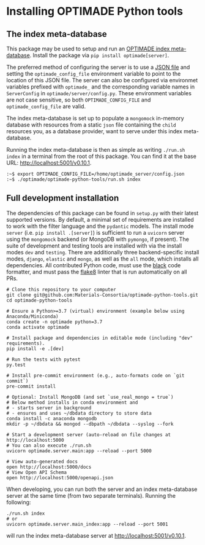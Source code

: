 # Installing OPTIMADE Python tools

## The index meta-database

This package may be used to setup and run an [OPTIMADE index meta-database](https://github.com/Materials-Consortia/OPTIMADE/blob/develop/optimade.rst#index-meta-database).
Install the package via `pip install optimade[server]`.

The preferred method of configuring the server is to use a [JSON file](example_json.config) and setting the `optimade_config_file` environment variable to point to the location of this JSON file. The server can also be configured via environmet variables prefixed with `optimade_` and the corresponding variable names in `ServerConfig` in `optimade/server/config.py`. These environment variables are not case sensitive, so both `OPTIMADE_CONFIG_FILE` and `optimade_config_file` are valid.


The index meta-database is set up to populate a `mongomock` in-memory database with resources from a static `json` file containing the `child` resources you, as a database provider, want to serve under this index meta-database.

Running the index meta-database is then as simple as writing `./run.sh index` in a terminal from the root of this package.
You can find it at the base URL: <http://localhost:5001/v0.10.1>.

```shell
:~$ export OPTIMADE_CONFIG_FILE=/home/optimade_server/config.json
:~$ ./optimade/optimade-python-tools/run.sh index
```

## Full development installation

The dependencies of this package can be found in `setup.py` with their latest supported versions.
By default, a minimal set of requirements are installed to work with the filter language and the `pydantic` models.
The install mode `server` (i.e. `pip install .[server]`) is sufficient to run a `uvicorn` server using the `mongomock` backend (or MongoDB with `pymongo`, if present).
The suite of development and testing tools are installed with via the install modes `dev` and `testing`.
There are additionally three backend-specific install modes, `django`, `elastic` and `mongo`, as well as the `all` mode, which installs all dependencies.
All contributed Python code, must use the [black](https://github.com/ambv/black) code formatter, and must pass the [flake8](http://flake8.pycqa.org/en/latest/) linter that is run automatically on all PRs.

```shell
# Clone this repository to your computer
git clone git@github.com:Materials-Consortia/optimade-python-tools.git
cd optimade-python-tools

# Ensure a Python>=3.7 (virtual) environment (example below using Anaconda/Miniconda)
conda create -n optimade python=3.7
conda activate optimade

# Install package and dependencies in editable mode (including "dev" requirements).
pip install -e .[dev]

# Run the tests with pytest
py.test

# Install pre-commit environment (e.g., auto-formats code on `git commit`)
pre-commit install

# Optional: Install MongoDB (and set `use_real_mongo = true`)
# Below method installs in conda environment and
# - starts server in background
# - ensures and uses ~/dbdata directory to store data
conda install -c anaconda mongodb
mkdir -p ~/dbdata && mongod --dbpath ~/dbdata --syslog --fork

# Start a development server (auto-reload on file changes at http://localhost:5000
# You can also execute ./run.sh
uvicorn optimade.server.main:app --reload --port 5000

# View auto-generated docs
open http://localhost:5000/docs
# View Open API Schema
open http://localhost:5000/openapi.json
```

When developing, you can run both the server and an index meta-database server at the same time (from two separate terminals).
Running the following:

```shell
./run.sh index
# or
uvicorn optimade.server.main_index:app --reload --port 5001
```

will run the index meta-database server at <http://localhost:5001/v0.10.1>.
